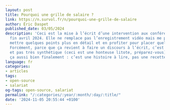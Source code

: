 ```yaml
---
layout: post
title: Pourquoi une grille de salaire ?
link: https://n.survol.fr/n/pourquoi-une-grille-de-salaire
author: Éric Daspet
published_date: 03/05/2024
description: 'Ceci est la mise à l’écrit d’une inter­ven­tion aux confé­rences MiXiT
  fin avril 2024. Elle ne remplace pas l’en­re­gis­tre­ment vidéo mais me permet de
  mettre quelques points plus en détail et en profi­ter pour placer quelques liens.
  Forcé­ment, parce que ça revient à faire un discours à l’écrit, c’est un peu long
  et pas très synthé­tique (ceci est une honteuse litote, prépa­rez-vous). Je trouve
  ça aussi bien fina­le­ment : c’est une histoire à lire, pas une recette à suivre.'
language: fr
categories:
- articles
tags:
- open-source
- salariat
og-tags: open-source, salariat
permalink: "/:categories/:year/:month/:day/:title/"
date: '2024-11-05 20:55:44 +0100'
---
```

